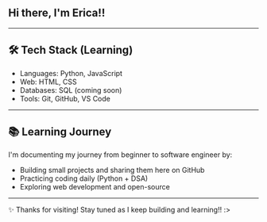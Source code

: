 ## Hi there, I'm Erica!!

---

## 🛠️ Tech Stack (Learning)
- Languages: Python, JavaScript  
- Web: HTML, CSS  
- Databases: SQL (coming soon)  
- Tools: Git, GitHub, VS Code
  
---

## 📚 Learning Journey
I'm documenting my journey from beginner to software engineer by:  
- Building small projects and sharing them here on GitHub  
- Practicing coding daily (Python + DSA)  
- Exploring web development and open-source  

---

✨ Thanks for visiting! Stay tuned as I keep building and learning!! :>

<!--
**ericaagg/ericaagg** is a ✨ _special_ ✨ repository because its `README.md` (this file) appears on your GitHub profile.

Here are some ideas to get you started:

- 🔭 I’m currently working on ...
- 🌱 I’m currently learning ...
- 👯 I’m looking to collaborate on ...
- 🤔 I’m looking for help with ...
- 💬 Ask me about ...
- 📫 How to reach me: ...
- 😄 Pronouns: ...
- ⚡ Fun fact: ...
-->
